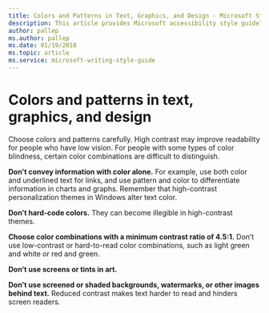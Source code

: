 ```yaml
---
title: Colors and Patterns in Text, Graphics, and Design - Microsoft Style Guide
description: This article provides Microsoft accessibility style guidelines on colors and patterns in text, graphics, and design.
author: pallep
ms.author: pallep
ms.date: 01/19/2018
ms.topic: article
ms.service: microsoft-writing-style-guide
---
```


# Colors and patterns in text, graphics, and design

Choose colors and patterns carefully. High contrast may improve
readability for people who have low vision. For people with some types
of color blindness, certain color combinations are difficult to
distinguish. 

**Don’t convey information with color alone.** 
For example, use both color and underlined text for links, and use
pattern and color to differentiate information in charts
and graphs. Remember that high-contrast personalization themes
in Windows alter text color. 

**Don’t hard-code colors.**
They can become illegible in high-contrast themes.

**Choose color combinations with a minimum contrast ratio of 4.5:1.**
Don’t use low-contrast or hard-to-read color combinations, such as light green and white or red and green.

**Don’t use screens or tints in art.**

**Don’t use screened or shaded backgrounds, watermarks, or other images behind text.**
Reduced contrast makes text harder to read and hinders screen readers.
